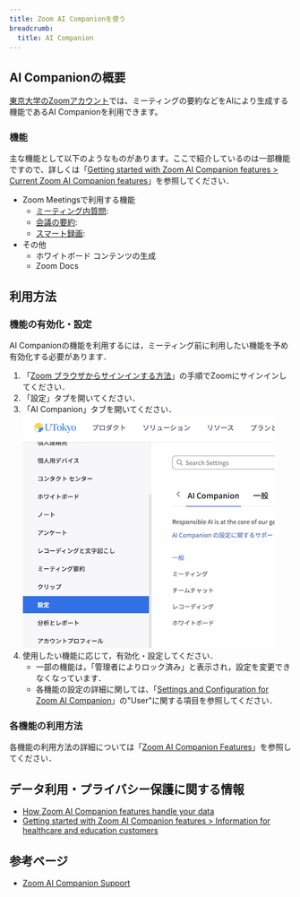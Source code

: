 ```yaml
---
title: Zoom AI Companionを使う
breadcrumb:
  title: AI Companion
---
```


## AI Companionの概要

[東京大学のZoomアカウント](../../signin/)では、ミーティングの要約などをAIにより生成する機能であるAI Companionを利用できます。

### 機能

主な機能として以下のようなものがあります。ここで紹介しているのは一部機能ですので、詳しくは「[Getting started with Zoom AI Companion features \> Current Zoom AI Companion features](https://support.zoom.com/hc/en/article?id=zm_kb&sysparm_article=KB0057623#h_01H9H14D223ZZYMH87XJ865WEE)」を参照してください．

- Zoom Meetingsで利用する機能
  - [ミーティング内質問](https://support.zoom.com/hc/en/article?id=zm_kb&sysparm_article=KB0057748): 
  - [会議の要約](https://support.zoom.com/hc/en/article?id=zm_kb&sysparm_article=KB0058013): 
  - [スマート録画](https://support.zoom.com/hc/en/article?id=zm_kb&sysparm_article=KB0061101): 
- その他
  - ホワイトボード コンテンツの生成
  - Zoom Docs

## 利用方法

### 機能の有効化・設定

AI Companionの機能を利用するには，ミーティング前に利用したい機能を予め有効化する必要があります．

1. 「[Zoom ブラウザからサインインする方法](../../signin/#browser)」の手順でZoomにサインインしてください．
2. 「設定」タブを開いてください．
3. 「AI Companion」タブを開いてください．
   ![](img/setting.png)
4. 使用したい機能に応じて，有効化・設定してください．
   - 一部の機能は，「管理者によりロック済み」と表示され，設定を変更できなくなっています．
   - 各機能の設定の詳細に関しては、「[Settings and Configuration for Zoom AI Companion](https://support.zoom.com/hc/en/category?id=kb_category&kb_category=891c5079c3bdf1104b490e8dc00131da)」の"User"に関する項目を参照してください．

### 各機能の利用方法

各機能の利用方法の詳細については「[Zoom AI Companion Features](https://support.zoom.com/hc/en/category?id=kb_category&kb_category=c61c9839c3bdf1104b490e8dc00131cd)」を参照してください．

## データ利用・プライバシー保護に関する情報

- [How Zoom AI Companion features handle your data](https://support.zoom.com/hc/en/article?id=zm_kb&sysparm_article=KB0057861)
- [Getting started with Zoom AI Companion features
 \> Information for healthcare and education customers](https://support.zoom.com/hc/ja/article?id=zm_kb&sysparm_article=KB0057623#BAA)

## 参考ページ

- [Zoom AI Companion Support](https://support.zoom.com/hc/en/category?id=kb_category&kb_category=eabaef58c3b139904b490e8dc0013111)
